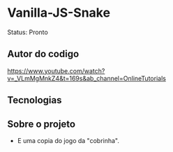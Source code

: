 <h1> Vanilla-JS-Snake </h1>

Status: Pronto

## Autor do codigo

https://www.youtube.com/watch?v=_VLmMgMnkZ4&t=169s&ab_channel=OnlineTutorials

## Tecnologias

## Sobre o projeto

+ E uma copia do jogo da "cobrinha".
